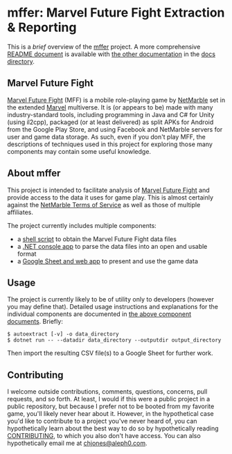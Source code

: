 # mffer: Marvel Future Fight Extraction & Reporting

This is a _brief_ overview of the [mffer](https://github.com/therealchjones/mffer) project. A more comprehensive [README document](docs/README.md) is available with [the other documentation](docs/) in the [docs directory](docs/).

## Marvel Future Fight

[Marvel Future Fight](http://www.marvelfuturefight.com/) (MFF) is a mobile role-playing game by [NetMarble](https://company.netmarble.com/) set in the extended [Marvel](https://www.marvel.com/) multiverse. It is (or appears to be) made with many industry-standard tools, including programming in Java and C# for Unity (using il2cpp), packaged (or at least delivered) as split APKs for Android from the Google Play Store, and using Facebook and NetMarble servers for user and game data storage. As such, even if you don't play MFF, the descriptions of techniques used in this project for exploring those many components may contain some useful knowledge.

## About mffer

This project is intended to facilitate analysis of [Marvel Future Fight](#marvel-future-fight) and provide access to the data it uses for game play. This is almost certainly against the [NetMarble Terms of Service](https://help.netmarble.com/terms/terms_of_service_en?locale=&lcLocale=en) as well as those of multiple affiliates.

The project currently includes multiple components:

-   a [shell script](docs/autoextract.md) to obtain the Marvel Future Fight data files
-   a [.NET console app](docs/mffer.md) to parse the data files into an open and usable format
-   a [Google Sheet and web app](docs/webapp.md) to present and use the game data

## Usage

The project is currently likely to be of utility only to developers (however you may define that). Detailed usage instructions and explanations for the individual components are documented in [the above component documents](#about-mffer). Briefly:

```
$ autoextract [-v] -o data_directory
$ dotnet run -- --datadir data_directory --outputdir output_directory
```

Then import the resulting CSV file(s) to a Google Sheet for further work.

## Contributing

I welcome outside contributions, comments, questions, concerns, pull requests, and so forth. At least, I would if this were a public project in a public repository, but because I prefer not to be booted from my favorite game, you'll likely never hear about it. However, in the hypothetical case you'd like to contribute to a project you've never heard of, you can hypothetically learn about the best way to do so by hypothetically reading [CONTRIBUTING](docs/CONTRIBUTING.md), to which you also don't have access. You can also hypothetically email me at <chjones@aleph0.com>.
